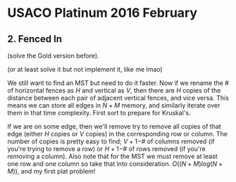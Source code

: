 # USACO Platinum 2016 February

## 2. Fenced In

(solve the Gold version before).

(or at least solve it but not implement it, like me lmao)

We still want to find an MST but need to do it faster. Now if we rename the # of horizontal fences as $H$ and vertical as $V$, then there are $H$ copies of the distance between each pair of adjacent vertical fences, and vice versa. This means we can store all edges in $N+M$ memory, and similarly iterate over them in that time complexity. First sort to prepare for Kruskal's.

If we are on some edge, then we'll remove try to remove all copies of that edge (either $H$ copies or $V$ copies) in the corresponding row or column. The number of copies is pretty easy to find; $V+1-$# of columns removed (if you're trying to remove a row) or $H+1-$# of rows removed (if you're removing a column). Also note that for the MST we must remove at least one row and one column so take that into consideration. $O((N+M)log(N+M))$, and my first plat problem!